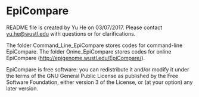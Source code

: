 # EpiCompare
README file is created by Yu He on 03/07/2017. Please contact yu.he@wustl.edu with questions or for clarifications.

The folder Command_Line_EpiCompare stores codes for command-line EpiCompare. The folder Onine_EpiCompare stores codes for online EpiCompare (http://epigenome.wustl.edu/EpiCompare/). 

 EpiCompare is free software: you can redistribute it and/or modify it under the terms of the GNU General Public License as published by the Free Software Foundation, either version 3 of the License, or (at your option) any later version.
